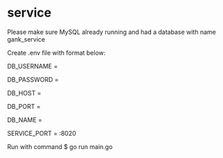 # service

Please make sure MySQL already running and had a database with name gank_service 


Create .env file with format below: 

DB_USERNAME = 

DB_PASSWORD = 

DB_HOST = 

DB_PORT = 

DB_NAME = 

SERVICE_PORT = :8020

Run with command 
$ go run main.go